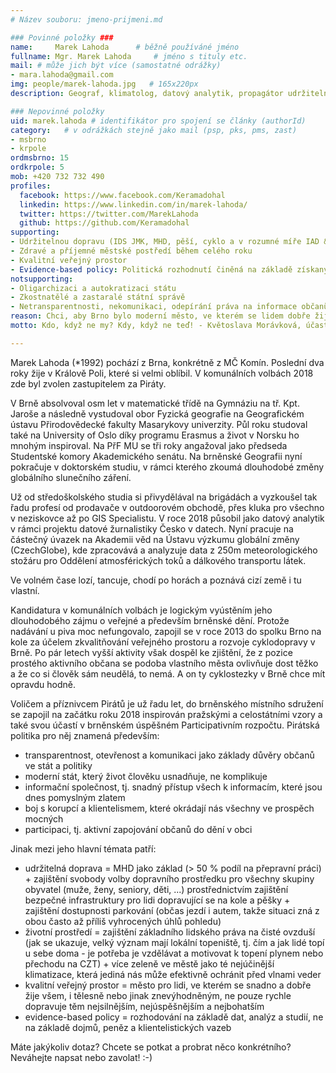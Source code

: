 ```yaml
---
# Název souboru: jmeno-prijmeni.md

### Povinné položky ###
name:     Marek Lahoda  	# běžně používáné jméno
fullname: Mgr. Marek Lahoda  	# jméno s tituly etc.
mail: # může jich být více (samostatné odrážky)
- mara.lahoda@gmail.com
img: people/marek-lahoda.jpg   # 165x220px
description: Geograf, klimatolog, datový analytik, propagátor udržitelné dopravy, zastupitel za Piráty na MČ KrPole 	# kratký popis, max 160 znaků

### Nepovinné položky
uid: marek.lahoda # identifikátor pro spojení se články (authorId)
category: 	# v odrážkách stejně jako mail (psp, pks, pms, zast)
- msbrno
- krpole
ordmsbrno: 15
ordkrpole: 5
mob: +420 732 732 490
profiles:
  facebook: https://www.facebook.com/Keramadohal
  linkedin: https://www.linkedin.com/in/marek-lahoda/
  twitter: https://twitter.com/MarekLahoda
  github: https://github.com/Keramadohal
supporting:
- Udržitelnou dopravu (IDS JMK, MHD, pěší, cyklo a v rozumné míře IAD & sdílení aut)
- Zdravé a příjemné městské postředí během celého roku
- Kvalitní veřejný prostor
- Evidence-based policy: Politická rozhodnutí činěná na základě získaných dat, zjištěných faktů a zevrubných analýz problémů.
notsupporting:
- Oligarchizaci a autokratizaci státu
- Zkostnatělé a zastaralé státní správě
- Netransparentnosti, nekomunikaci, odepírání práva na informace občanům
reason: Chci, aby Brno bylo moderní město, ve kterém se lidem dobře žije a mohou se po něm dopravovat snadno, rychle a bezpečně – a to jak pěšky, MHD, autem nebo na kole.
motto: Kdo, když ne my? Kdy, když ne teď! - Květoslava Morávková, účastnice listopadového studentského hnutí 1989

---
```


Marek Lahoda (*1992) pochází z Brna, konkrétně z MČ Komín. Poslední dva roky žije v Králově Poli, které si velmi oblíbil. V komunálních volbách 2018 zde byl zvolen zastupitelem za Piráty.

V Brně absolvoval osm let v matematické třídě na Gymnáziu na tř. Kpt. Jaroše a následně vystudoval obor Fyzická geografie na Geografickém ústavu Přirodovědecké fakulty Masarykovy univerzity. Půl roku studoval také na University of Oslo díky programu Erasmus a život v Norsku ho mnohým inspiroval. Na PřF MU se tři roky angažoval jako předseda Studentské komory Akademického senátu. Na brněnské Geografii nyní pokračuje v doktorském studiu, v rámci kterého zkoumá dlouhodobé změny globálního slunečního záření.

Už od středoškolského studia si přivydělával na brigádách a vyzkoušel tak řadu profesí od prodavače v outdoorovém obchodě, přes kluka pro všechno v neziskovce až po GIS Specialistu. V roce 2018 působil jako datový analytik v rámci projektu datové žurnalistiky Česko v datech. Nyní pracuje na částečný úvazek na Akademii věd na Ústavu výzkumu globální změny (CzechGlobe), kde zpracovává a analyzuje data z 250m meteorologického stožáru pro Oddělení atmosférických toků a dálkového transportu látek.

Ve volném čase lozí, tancuje, chodí po horách a poznává cizí země i tu vlastní.

Kandidatura v komunálních volbách je logickým vyústěním jeho dlouhodobého zájmu o veřejné a především brněnské dění. Protože nadávání u piva moc nefungovalo, zapojil se v roce 2013 do spolku Brno na kole za účelem zkvalitňování veřejného prostoru a rozvoje cyklodopravy v Brně. Po pár letech vyšší aktivity však dospěl ke zjištění, že z pozice prostého aktivního občana se podoba vlastního města ovlivňuje dost těžko a že co si člověk sám neudělá, to nemá. A on ty cyklostezky v Brně chce mít opravdu hodně.

Voličem a příznivcem Pirátů je už řadu let, do brněnského místního sdružení se zapojil na začátku roku 2018 inspirován pražskými a celostátními vzory a také svou účastí v brněnském úspěšném Participativním rozpočtu. Pirátská politika pro něj znamená především:
- transparentnost, otevřenost a komunikaci jako základy důvěry občanů ve stát a politiky
- moderní stát, který život člověku usnadňuje, ne komplikuje
- informační společnost, tj. snadný přístup všech k informacím, které jsou dnes pomyslným zlatem
- boj s korupcí a klientelismem, které okrádají nás všechny ve prospěch mocných
- participaci, tj. aktivní zapojování občanů do dění v obci

Jinak mezi jeho hlavní témata patří:
- udržitelná doprava = MHD jako základ (> 50 % podíl na přepravní práci) + zajištění svobody volby dopravního prostředku pro všechny skupiny obyvatel (muže, ženy, seniory, děti, ...) prostřednictvím zajištění bezpečné infrastruktury pro lidi dopravující se na kole a pěšky + zajištění dostupnosti parkování (občas jezdí i autem, takže situaci zná z obou často až příliš vyhrocených úhlů pohledu)
- životní prostředí = zajištění základního lidského práva na čisté ovzduší (jak se ukazuje, velký význam mají lokální topeniště, tj. čím a jak lidé topí u sebe doma - je potřeba je vzdělávat a motivovat k topení plynem nebo přechodu na CZT) + více zeleně ve městě jako té nejúčinější klimatizace, která jediná nás může efektivně ochránit před vlnami veder
- kvalitní veřejný prostor = město pro lidi, ve kterém se snadno a dobře žije všem, i tělesně nebo jinak znevýhodněným, ne pouze rychle dopravuje těm nejsilnějším, nejúspěšnějším a nejbohatším
- evidence-based policy = rozhodování na základě dat, analýz a studií, ne na základě dojmů, peněz a klientelistických vazeb

Máte jakýkoliv dotaz? Chcete se potkat a probrat něco konkrétního? Neváhejte napsat nebo zavolat! :-)
